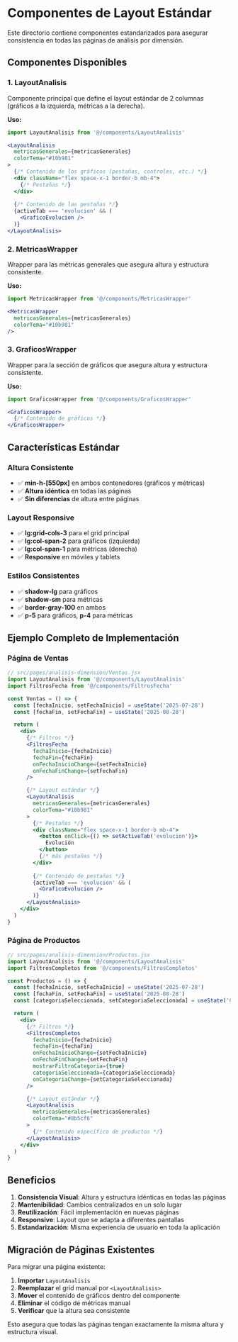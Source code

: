 # Componentes de Layout Estándar

Este directorio contiene componentes estandarizados para asegurar consistencia en todas las páginas de análisis por dimensión.

## Componentes Disponibles

### 1. LayoutAnalisis
Componente principal que define el layout estándar de 2 columnas (gráficos a la izquierda, métricas a la derecha).

**Uso:**
```jsx
import LayoutAnalisis from '@/components/LayoutAnalisis'

<LayoutAnalisis 
  metricasGenerales={metricasGenerales}
  colorTema="#10b981"
>
  {/* Contenido de los gráficos (pestañas, controles, etc.) */}
  <div className="flex space-x-1 border-b mb-4">
    {/* Pestañas */}
  </div>
  
  {/* Contenido de las pestañas */}
  {activeTab === 'evolucion' && (
    <GraficoEvolucion />
  )}
</LayoutAnalisis>
```

### 2. MetricasWrapper
Wrapper para las métricas generales que asegura altura y estructura consistente.

**Uso:**
```jsx
import MetricasWrapper from '@/components/MetricasWrapper'

<MetricasWrapper 
  metricasGenerales={metricasGenerales}
  colorTema="#10b981"
/>
```

### 3. GraficosWrapper
Wrapper para la sección de gráficos que asegura altura y estructura consistente.

**Uso:**
```jsx
import GraficosWrapper from '@/components/GraficosWrapper'

<GraficosWrapper>
  {/* Contenido de gráficos */}
</GraficosWrapper>
```

## Características Estándar

### Altura Consistente
- ✅ **min-h-[550px]** en ambos contenedores (gráficos y métricas)
- ✅ **Altura idéntica** en todas las páginas
- ✅ **Sin diferencias** de altura entre páginas

### Layout Responsive
- ✅ **lg:grid-cols-3** para el grid principal
- ✅ **lg:col-span-2** para gráficos (izquierda)
- ✅ **lg:col-span-1** para métricas (derecha)
- ✅ **Responsive** en móviles y tablets

### Estilos Consistentes
- ✅ **shadow-lg** para gráficos
- ✅ **shadow-sm** para métricas
- ✅ **border-gray-100** en ambos
- ✅ **p-5** para gráficos, **p-4** para métricas

## Ejemplo Completo de Implementación

### Página de Ventas
```jsx
// src/pages/analisis-dimension/Ventas.jsx
import LayoutAnalisis from '@/components/LayoutAnalisis'
import FiltrosFecha from '@/components/FiltrosFecha'

const Ventas = () => {
  const [fechaInicio, setFechaInicio] = useState('2025-07-28')
  const [fechaFin, setFechaFin] = useState('2025-08-28')

  return (
    <div>
      {/* Filtros */}
      <FiltrosFecha 
        fechaInicio={fechaInicio}
        fechaFin={fechaFin}
        onFechaInicioChange={setFechaInicio}
        onFechaFinChange={setFechaFin}
      />

      {/* Layout estándar */}
      <LayoutAnalisis 
        metricasGenerales={metricasGenerales}
        colorTema="#10b981"
      >
        {/* Pestañas */}
        <div className="flex space-x-1 border-b mb-4">
          <button onClick={() => setActiveTab('evolucion')}>
            Evolución
          </button>
          {/* más pestañas */}
        </div>
        
        {/* Contenido de pestañas */}
        {activeTab === 'evolucion' && (
          <GraficoEvolucion />
        )}
      </LayoutAnalisis>
    </div>
  )
}
```

### Página de Productos
```jsx
// src/pages/analisis-dimension/Productos.jsx
import LayoutAnalisis from '@/components/LayoutAnalisis'
import FiltrosCompletos from '@/components/FiltrosCompletos'

const Productos = () => {
  const [fechaInicio, setFechaInicio] = useState('2025-07-28')
  const [fechaFin, setFechaFin] = useState('2025-08-28')
  const [categoriaSeleccionada, setCategoriaSeleccionada] = useState('Carnes')

  return (
    <div>
      {/* Filtros */}
      <FiltrosCompletos 
        fechaInicio={fechaInicio}
        fechaFin={fechaFin}
        onFechaInicioChange={setFechaInicio}
        onFechaFinChange={setFechaFin}
        mostrarFiltroCategoria={true}
        categoriaSeleccionada={categoriaSeleccionada}
        onCategoriaChange={setCategoriaSeleccionada}
      />

      {/* Layout estándar */}
      <LayoutAnalisis 
        metricasGenerales={metricasGenerales}
        colorTema="#8b5cf6"
      >
        {/* Contenido específico de productos */}
      </LayoutAnalisis>
    </div>
  )
}
```

## Beneficios

1. **Consistencia Visual**: Altura y estructura idénticas en todas las páginas
2. **Mantenibilidad**: Cambios centralizados en un solo lugar
3. **Reutilización**: Fácil implementación en nuevas páginas
4. **Responsive**: Layout que se adapta a diferentes pantallas
5. **Estandarización**: Misma experiencia de usuario en toda la aplicación

## Migración de Páginas Existentes

Para migrar una página existente:

1. **Importar** `LayoutAnalisis`
2. **Reemplazar** el grid manual por `<LayoutAnalisis>`
3. **Mover** el contenido de gráficos dentro del componente
4. **Eliminar** el código de métricas manual
5. **Verificar** que la altura sea consistente

Esto asegura que todas las páginas tengan exactamente la misma altura y estructura visual.

